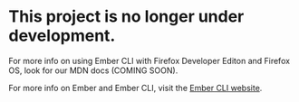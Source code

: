 # This project is no longer under development.

For more info on using Ember CLI with Firefox Developer Editon and Firefox OS, look for our MDN docs (COMING SOON).

For more info on Ember and Ember CLI, visit the [Ember CLI website](http://www.ember-cli.com/).
